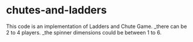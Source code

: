 # chutes-and-ladders
This code is an implementation of Ladders and Chute Game.
_there can be 2 to 4 players.
_the spinner dimensions could be between 1 to 6.
